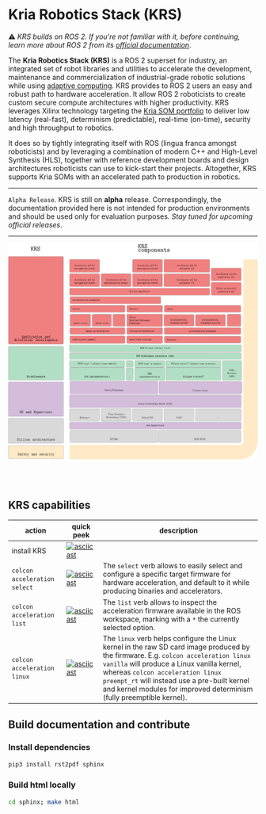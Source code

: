 # Kria Robotics Stack (KRS)

:warning: *KRS builds on ROS 2. If you're not familiar with it, before continuing, learn more about ROS 2 from its [official documentation](https://docs.ros.org/)*.

The **Kria Robotics Stack (KRS)** is a ROS 2 superset for industry, an integrated set of robot libraries and utilities to accelerate the development, maintenance and commercialization of industrial-grade robotic solutions while using [adaptive computing](https://www.xilinx.com/applications/adaptive-computing.html). KRS provides to ROS 2 users an easy and robust path to hardware acceleration. It allow ROS 2 roboticists to create custom secure compute architectures with higher productivity. KRS leverages Xilinx technology targeting the [Kria SOM portfolio](https://www.xilinx.com/products/som/kria.html) to deliver low latency (real-fast), determinism (predictable), real-time (on-time), security and high throughput to robotics.

It does so by tightly integrating itself with ROS (lingua franca amongst roboticists) and by leveraging a combination of modern C++ and High-Level Synthesis (HLS), together with reference development boards and design architectures roboticists can use to kick-start their projects. Altogether, KRS supports Kria SOMs with an accelerated path to production in robotics.


----

`Alpha Release`. KRS is still on **alpha** release. Correspondingly, the documentation provided here is not intended for production environments and should be used only for evaluation purposes. *Stay tuned for upcoming official releases*.

----


![](sphinx/source/docs/imgs/krs.svg)


</br>
</br>

## KRS capabilities

| action | quick peek | description |
|--------|-------------|------------|
| install KRS | [![asciicast](https://asciinema.org/a/434953.svg)](https://asciinema.org/a/434953) | |
| `colcon acceleration select` | [![asciicast](https://asciinema.org/a/434781.svg)](https://asciinema.org/a/434781) | The `select` verb allows to easily select and configure a specific target firmware for hardware acceleration, and default to it while producing binaries and accelerators.  |
| `colcon acceleration list` | [![asciicast](https://asciinema.org/a/434781.svg)](https://asciinema.org/a/434781) | The `list` verb  allows to inspect the acceleration firmware available in the ROS workspace, marking with a `*` the currently selected option.  |
| `colcon acceleration linux` | [![asciicast](https://asciinema.org/a/scOognokU4wt0PW3E1N4F0jCe.svg)](https://asciinema.org/a/scOognokU4wt0PW3E1N4F0jCe) | The `linux` verb helps configure the Linux kernel in the raw SD card image produced by the firmware. E.g. `colcon acceleration linux vanilla` will produce a Linux vanilla kernel, whereas `colcon acceleration linux preempt_rt` will instead use a pre-built kernel and kernel modules for improved determinism (fully preemptible kernel). |

## Build documentation and contribute
### Install dependencies

```bash
pip3 install rst2pdf sphinx
```
### Build html locally

```bash
cd sphinx; make html
```
